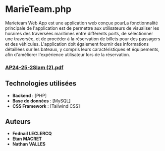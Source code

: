 # MarieTeam.php

Marieteam Web App est une application web conçue pourLa fonctionnalité principale de l'application est de permettre aux utilisateurs de visualiser les horaires des traversées maritimes entre différents ports, de sélectionner une traversée, et de procéder à la réservation de billets pour des passagers et des véhicules. L'application doit également fournir des informations détaillées sur les bateaux, y compris leurs caractéristiques et équipements, afin d'améliorer l'expérience utilisateur lors de la réservation.

### [AP24-25-2Slam (2).pdf](https://github.com/user-attachments/files/18053671/AP24-25-2Slam.2.pdf)

## Technologies utilisées



- **Backend** : [PHP]
- **Base de données** : [MySQL]
- **CSS Framework** : [Tailwind CSS]





## Auteurs  
- **Fednail LECLERCQ**    
- **Etan MACRET**
- **Nathan VALLES** 
